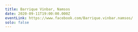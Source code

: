 ```yaml
---
title: Barrique Vinbar, Namsos
date: 2020-09-11T19:00:00.000Z
eventLink: https://www.facebook.com/Barrique.vinbar.namsos/
solo: false
---
```

